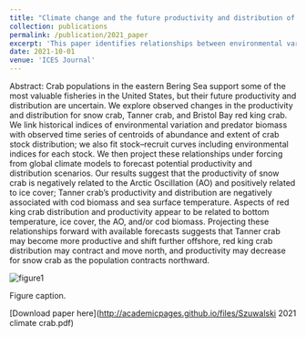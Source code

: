 ```yaml
---
title: "Climate change and the future productivity and distribution of Bering Sea crab"
collection: publications
permalink: /publication/2021_paper
excerpt: 'This paper identifies relationships between environmental variables and recruitment and distribution of Tanner, snow, and red king crab in the Bering Sea. It then projects the productivity and distribution under climate change scenarios.'
date: 2021-10-01
venue: 'ICES Journal'
---
```

Abstract: Crab populations in the eastern Bering Sea support some of the most valuable fisheries in the United States, but their future productivity and distribution are uncertain. We explore observed changes in the productivity and distribution for snow crab, Tanner crab, and Bristol Bay red king crab. We link historical indices of environmental variation and predator biomass with observed time series of centroids of abundance and extent of crab stock distribution; we also fit stock–recruit curves including environmental indices for each stock. We then project these relationships under forcing from global climate models to forecast potential productivity and distribution scenarios. Our results suggest that the productivity of snow crab is negatively related to the Arctic Oscillation (AO) and positively related to ice cover; Tanner crab’s productivity and distribution are negatively associated with cod biomass and sea surface temperature. Aspects of red king crab distribution and productivity appear to be related to bottom temperature, ice cover, the AO, and/or cod biomass. Projecting these relationships forward with available forecasts suggests that Tanner crab may become more productive and shift further offshore, red king crab distribution may contract and move north, and productivity may decrease for snow crab as the population contracts northward.

![figure1](https://szuwalski.github.io/files/climate_fit.png)

Figure caption. 

[Download paper here](http://academicpages.github.io/files/Szuwalski 2021 climate crab.pdf)

